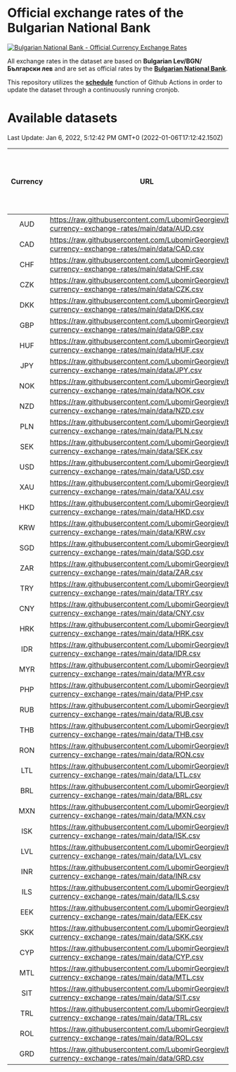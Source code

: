 # Official exchange rates of the Bulgarian National Bank

[![Bulgarian National Bank - Official Currency Exchange Rates](https://github.com/LubomirGeorgiev/bnb-currency-exchange-rates/actions/workflows/update-rates.yml/badge.svg?branch=main)](https://github.com/LubomirGeorgiev/bnb-currency-exchange-rates/actions/workflows/update-rates.yml)

All exchange rates in the dataset are based on **Bulgarian Lev/BGN/Български лев** and are set as official rates by the [**Bulgarian National Bank**](https://www.bnb.bg/Statistics/StExternalSector/StExchangeRates/StERForeignCurrencies/index.htm?toLang=_EN).

This repository utilizes the [**schedule**](https://docs.github.com/en/actions/reference/events-that-trigger-workflows) function of Github Actions in order to update the dataset through a continuously running cronjob.

# Available datasets

<!-- START LINKS (DO NOT EVER FU*ING DELETE THIS COMMENT FOR THE LOVE OF YOUR LIFE!!! IF YOU ARE CURIOS HOW IT WORKS, YOU CAN HAVE A LOOK AT ./src/updateReadme.ts) -->

Last Update: Jan 6, 2022, 5:12:42 PM GMT+0 (2022-01-06T17:12:42.150Z)

| Currency | URL                                                                                             | Number of records | Number of missing days that were filled in |
| :------: | ----------------------------------------------------------------------------------------------- | :---------------: | :----------------------------------------: |
|   AUD    | https://raw.githubusercontent.com/LubomirGeorgiev/bnb-currency-exchange-rates/main/data/AUD.csv |       8004        |                    2470                    |
|   CAD    | https://raw.githubusercontent.com/LubomirGeorgiev/bnb-currency-exchange-rates/main/data/CAD.csv |       8004        |                    2470                    |
|   CHF    | https://raw.githubusercontent.com/LubomirGeorgiev/bnb-currency-exchange-rates/main/data/CHF.csv |       8004        |                    2470                    |
|   CZK    | https://raw.githubusercontent.com/LubomirGeorgiev/bnb-currency-exchange-rates/main/data/CZK.csv |       8004        |                    2470                    |
|   DKK    | https://raw.githubusercontent.com/LubomirGeorgiev/bnb-currency-exchange-rates/main/data/DKK.csv |       8004        |                    2470                    |
|   GBP    | https://raw.githubusercontent.com/LubomirGeorgiev/bnb-currency-exchange-rates/main/data/GBP.csv |       8004        |                    2470                    |
|   HUF    | https://raw.githubusercontent.com/LubomirGeorgiev/bnb-currency-exchange-rates/main/data/HUF.csv |       8004        |                    2470                    |
|   JPY    | https://raw.githubusercontent.com/LubomirGeorgiev/bnb-currency-exchange-rates/main/data/JPY.csv |       8004        |                    2470                    |
|   NOK    | https://raw.githubusercontent.com/LubomirGeorgiev/bnb-currency-exchange-rates/main/data/NOK.csv |       8004        |                    2470                    |
|   NZD    | https://raw.githubusercontent.com/LubomirGeorgiev/bnb-currency-exchange-rates/main/data/NZD.csv |       8004        |                    2470                    |
|   PLN    | https://raw.githubusercontent.com/LubomirGeorgiev/bnb-currency-exchange-rates/main/data/PLN.csv |       8004        |                    2470                    |
|   SEK    | https://raw.githubusercontent.com/LubomirGeorgiev/bnb-currency-exchange-rates/main/data/SEK.csv |       8004        |                    2470                    |
|   USD    | https://raw.githubusercontent.com/LubomirGeorgiev/bnb-currency-exchange-rates/main/data/USD.csv |       8004        |                    2470                    |
|   XAU    | https://raw.githubusercontent.com/LubomirGeorgiev/bnb-currency-exchange-rates/main/data/XAU.csv |       8004        |                    2472                    |
|   HKD    | https://raw.githubusercontent.com/LubomirGeorgiev/bnb-currency-exchange-rates/main/data/HKD.csv |       7705        |                    2382                    |
|   KRW    | https://raw.githubusercontent.com/LubomirGeorgiev/bnb-currency-exchange-rates/main/data/KRW.csv |       7705        |                    2382                    |
|   SGD    | https://raw.githubusercontent.com/LubomirGeorgiev/bnb-currency-exchange-rates/main/data/SGD.csv |       7705        |                    2382                    |
|   ZAR    | https://raw.githubusercontent.com/LubomirGeorgiev/bnb-currency-exchange-rates/main/data/ZAR.csv |       7705        |                    2382                    |
|   TRY    | https://raw.githubusercontent.com/LubomirGeorgiev/bnb-currency-exchange-rates/main/data/TRY.csv |       6192        |                    1917                    |
|   CNY    | https://raw.githubusercontent.com/LubomirGeorgiev/bnb-currency-exchange-rates/main/data/CNY.csv |       6072        |                    1881                    |
|   HRK    | https://raw.githubusercontent.com/LubomirGeorgiev/bnb-currency-exchange-rates/main/data/HRK.csv |       6072        |                    1881                    |
|   IDR    | https://raw.githubusercontent.com/LubomirGeorgiev/bnb-currency-exchange-rates/main/data/IDR.csv |       6072        |                    1881                    |
|   MYR    | https://raw.githubusercontent.com/LubomirGeorgiev/bnb-currency-exchange-rates/main/data/MYR.csv |       6072        |                    1881                    |
|   PHP    | https://raw.githubusercontent.com/LubomirGeorgiev/bnb-currency-exchange-rates/main/data/PHP.csv |       6072        |                    1881                    |
|   RUB    | https://raw.githubusercontent.com/LubomirGeorgiev/bnb-currency-exchange-rates/main/data/RUB.csv |       6072        |                    1881                    |
|   THB    | https://raw.githubusercontent.com/LubomirGeorgiev/bnb-currency-exchange-rates/main/data/THB.csv |       6072        |                    1881                    |
|   RON    | https://raw.githubusercontent.com/LubomirGeorgiev/bnb-currency-exchange-rates/main/data/RON.csv |       6013        |                    1863                    |
|   LTL    | https://raw.githubusercontent.com/LubomirGeorgiev/bnb-currency-exchange-rates/main/data/LTL.csv |       5150        |                    1579                    |
|   BRL    | https://raw.githubusercontent.com/LubomirGeorgiev/bnb-currency-exchange-rates/main/data/BRL.csv |       5100        |                    1582                    |
|   MXN    | https://raw.githubusercontent.com/LubomirGeorgiev/bnb-currency-exchange-rates/main/data/MXN.csv |       5100        |                    1582                    |
|   ISK    | https://raw.githubusercontent.com/LubomirGeorgiev/bnb-currency-exchange-rates/main/data/ISK.csv |       5005        |                    1549                    |
|   LVL    | https://raw.githubusercontent.com/LubomirGeorgiev/bnb-currency-exchange-rates/main/data/LVL.csv |       4787        |                    1467                    |
|   INR    | https://raw.githubusercontent.com/LubomirGeorgiev/bnb-currency-exchange-rates/main/data/INR.csv |       4733        |                    1468                    |
|   ILS    | https://raw.githubusercontent.com/LubomirGeorgiev/bnb-currency-exchange-rates/main/data/ILS.csv |       4007        |                    1247                    |
|   EEK    | https://raw.githubusercontent.com/LubomirGeorgiev/bnb-currency-exchange-rates/main/data/EEK.csv |       3994        |                    1220                    |
|   SKK    | https://raw.githubusercontent.com/LubomirGeorgiev/bnb-currency-exchange-rates/main/data/SKK.csv |       2967        |                    909                     |
|   CYP    | https://raw.githubusercontent.com/LubomirGeorgiev/bnb-currency-exchange-rates/main/data/CYP.csv |       2900        |                    884                     |
|   MTL    | https://raw.githubusercontent.com/LubomirGeorgiev/bnb-currency-exchange-rates/main/data/MTL.csv |       2601        |                    796                     |
|   SIT    | https://raw.githubusercontent.com/LubomirGeorgiev/bnb-currency-exchange-rates/main/data/SIT.csv |       2536        |                    772                     |
|   TRL    | https://raw.githubusercontent.com/LubomirGeorgiev/bnb-currency-exchange-rates/main/data/TRL.csv |       1810        |                    551                     |
|   ROL    | https://raw.githubusercontent.com/LubomirGeorgiev/bnb-currency-exchange-rates/main/data/ROL.csv |       1692        |                    519                     |
|   GRD    | https://raw.githubusercontent.com/LubomirGeorgiev/bnb-currency-exchange-rates/main/data/GRD.csv |        354        |                    102                     |

<!-- END LINKS (DO NOT EVER FU*ING DELETE THIS COMMENT FOR THE LOVE OF YOUR LIFE!!! IF YOU ARE CURIOS HOW IT WORKS, YOU CAN HAVE A LOOK AT ./src/updateReadme.ts) -->
